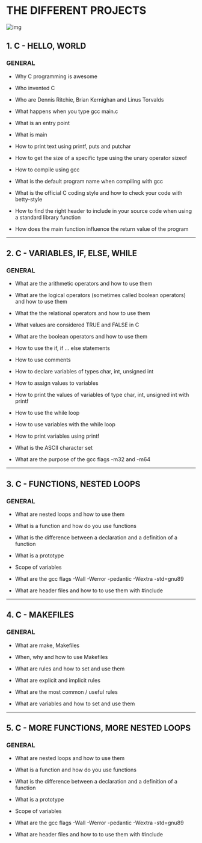 # THE DIFFERENT PROJECTS

![img](https://ict.iitk.ac.in/wp-content/uploads/c-programming-2.jpg)

## 1. C - HELLO, WORLD

### GENERAL

- Why C programming is awesome

- Who invented C 

- Who are Dennis Ritchie, Brian Kernighan and Linus Torvalds

- What happens when you type gcc main.c

- What is an entry point

- What is main

- How to print text using printf, puts and putchar

- How to get the size of a specific type using the unary operator sizeof

- How to compile using gcc

- What is the default program name when compiling with gcc

- What is the official C coding style and how to check your code with betty-style

- How to find the right header to include in your source code when using a standard library function

- How does the main function influence the return value of the program

-------------------------------


## 2. C - VARIABLES, IF, ELSE, WHILE

### GENERAL

- What are the arithmetic operators and how to use them

- What are the logical operators (sometimes called boolean operators) and how to use them

- What the the relational operators and how to use them

- What values are considered TRUE and FALSE in C

- What are the boolean operators and how to use them

- How to use the if, if ... else statements

- How to use comments

- How to declare variables of types char, int, unsigned int

- How to assign values to variables

- How to print the values of variables of type char, int, unsigned int with printf

- How to use the while loop

- How to use variables with the while loop

- How to print variables using printf

- What is the ASCII character set

- What are the purpose of the gcc flags -m32 and -m64

--------------------------------

## 3. C - FUNCTIONS, NESTED LOOPS

### GENERAL

- What are nested loops and how to use them

- What is a function and how do you use functions

- What is the difference between a declaration and a definition of a function

- What is a prototype

- Scope of variables

- What are the gcc flags -Wall -Werror -pedantic -Wextra -std=gnu89

- What are header files and how to to use them with #include

--------------------------------------

## 4. C - MAKEFILES

### GENERAL

- What are make, Makefiles

- When, why and how to use Makefiles

- What are rules and how to set and use them

- What are explicit and implicit rules

- What are the most common / useful rules

- What are variables and how to set and use them

----------------------------------

## 5. C - MORE FUNCTIONS, MORE NESTED LOOPS

### GENERAL

- What are nested loops and how to use them

- What is a function and how do you use functions

- What is the difference between a declaration and a definition of a function

- What is a prototype

- Scope of variables

- What are the gcc flags -Wall -Werror -pedantic -Wextra -std=gnu89

- What are header files and how to to use them with #include

